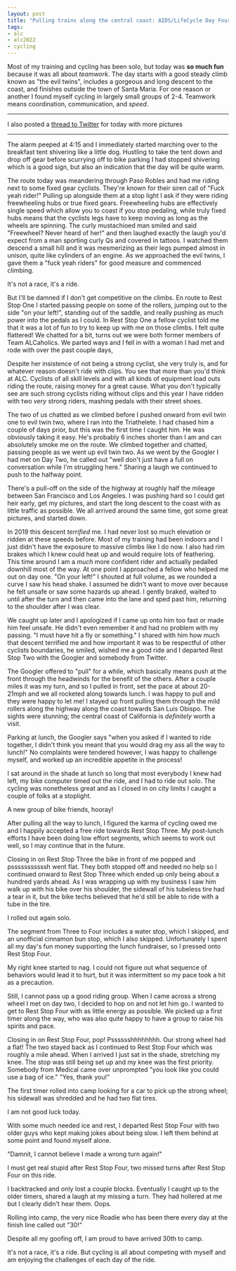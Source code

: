 ```yaml
---
layout: post
title: "Pulling trains along the central coast: AIDS/LifeCycle Day Four"
tags:
- alc
- alc2022
- cycling
---
```


Most of my training and cycling has been solo, but today was **so much fun**
because it was all about _teamwork_. The day starts with a good steady climb
known as "the evil twins", includes a gorgeous and long descent to the coast,
and finishes outside the town of Santa Maria. For one reason or another I found
myself cycling in largely small groups of 2-4. Teamwork means coordination,
communication, and _speed_.

---
I also posted a [thread to
Twitter](https://mobile.twitter.com/agentdero/status/1534501199570825219)
for today with more pictures

---

The alarm peeped at 4:15 and I immediately started marching over to the
breakfast tent shivering like a little dog. Hustling to take the tent down and
drop off gear before scurrying off to bike parking I had stopped shivering
which is a good sign, but also an indication that the day will be quite warm.

The route today was meandering through Paso Robles and had me riding next to
some fixed gear cyclists. They're known for their siren call of "Fuck yeah
rider!" Pulling up alongside them at a stop light I ask if they were riding
freewheeling hubs or true fixed gears. Freewheeling hubs are effectively single
speed which allow you to coast if you stop pedaling, while truly fixed hubs
means that the cyclists legs have to keep moving as long as the wheels are
spinning. The curly mustachioed man smiled and said "Freewheel? Never heard of
her!" and then laughed exactly the laugh you'd expect from a man sporting curly
Qs and covered in tattoos. I watched them descend a small hill and it was
mesmerizing as their legs pumped almost in unison, quite like cylinders of an
engine. As we approached the evil twins, I gave them a "fuck yeah riders" for
good measure and commenced climbing.

It's not a race, it's a ride.

But I'll be damned if I don't get competitive on the climbs. En route to Rest
Stop One I started passing people on some of the rollers,
jumping out to the side "on your left!", standing out of the saddle, and really
pushing as much power into the pedals as I could. In Rest Stop One a fellow
cyclist told me that it was a lot of fun to try to keep up with me on those
climbs. I felt quite flattered! We chatted for a bit, turns out we were both former members
of Team ALCaholics. We parted ways and I fell in with a woman I had met and
rode with over the past couple days,

Despite her insistence of not being a strong cyclist, she very truly is, and
for whatever reason doesn't ride with clips. You see that more than you'd
think at ALC. Cyclists of all skill levels and with all kinds of equipment load outs
riding the route, raising money for a great cause. What you don't typically
see are such strong cyclists riding without clips and this year I have ridden
with two _very_ strong riders, mashing pedals with their street shoes.

The two of us chatted as we climbed before I pushed onward from evil twin one
to evil
twin two, where I ran into the Triathelete. I had chased him a couple of days
prior, but this was the first time I caught him. He was obviously taking it
easy.
He's probably 6 inches shorter than I am and can absolutely smoke me on the
route. We climbed together and chatted, passing people as we went up evil twin
two. As we went by the Googler I had met on Day Two, he called out "well don't
just have a full on conversation while I'm struggling here." Sharing a laugh we
continued to push to the halfway point.

There's a pull-off on the side of the highway at roughly half the mileage
between San Francisco and Los Angeles. I was pushing hard so I could get heir
early, get my pictures, and start the long descent to the coast with as little
traffic as possible. We all arrived around the same time, got some great
pictures, and started down.

In 2019 this descent _terrified_ me. I had never lost so much elevation or
ridden at these speeds before. Most of my training had been indoors and I just
didn't have the exposure to massive climbs like I do now. I also had rim brakes
which I knew could heat up and would require lots of feathering. This time
around I am a *much* more confident rider and actually pedalled downhill most
of the way. At one point I approached a fellow who helped me out on day
one. "On your left!" I shouted at full volume, as we rounded a curve I saw his
head shake. I assumed he didn't want to move over because he felt unsafe or
saw some hazards up ahead. I gently braked, waited to until after the turn and
then came into the lane and sped past him, returning to the shoulder after I
was clear.

We caught up later and I apologized if I came up onto him too fast or made him
feel unsafe. He didn't even remember it and had no problem with my passing. "I
must have hit a fly or something." I shared with him how much that descent
terrified me and how important it was to be respectful of other cyclists
boundaries, he smiled, wished me a good ride and I departed Rest Stop Two with
the Googler and somebody from Twitter.

The Googler offered to "pull" for a while, which basically means push at the
front through the headwinds for the benefit of the others. After a couple miles
it was my turn, and so I pulled in front, set the pace at about 20-21mph and we
all rocketed along towards lunch. I was happy to pull and they were happy to
let me! I stayed up front pulling them through the mild rollers along the
highway along the coast towards San Luis Obispo. The sights were stunning;
the central coast of California is _definitely_ worth a visit.

Parking at lunch, the Googler says "when you asked if I wanted to ride
together, I didn't think you meant that you would drag my ass all the way to
lunch!" No complaints were tendered however, I was happy to challenge myself,
and worked up an incredible appetite in the process!

I sat around in the shade at lunch so long that most everybody I knew had left,
my bike computer timed out the ride, and I had to ride out solo. The cycling
was nonetheless great and as I closed in on city limits I caught a couple of
folks at a stoplight.

A new group of bike friends, hooray!

After pulling all the way to lunch, I figured the karma of cycling owed me
and I happily accepted a free ride towards Rest Stop Three. My post-lunch
efforts I have been doing low effort segments, which seems to work
out well, so I may continue that in the future.

Closing in on Rest Stop Three the bike in front of me popped and psssssssssssh
went flat. They both stopped off and needed no help so I continued onward to
Rest Stop Three which ended up only being about a hundred yards ahead. As I was
wrapping up with my business I saw him walk up with his bike over his shoulder,
the sidewall of his tubeless tire had a tear in it, but the bike techs believed
that he'd still be able to ride with a tube in the tire.

I rolled out again solo.

The segment from Three to Four includes a water stop, which I skipped, and an
unofficial cinnamon bun stop, which I also skipped. Unfortunately I spent all
my day's fun money supporting the lunch fundraiser, so I pressed onto Rest Stop
Four.

My right knee started to nag. I could not figure out what sequence of behaviors
would lead it to hurt, but it was intermittent so my pace took a hit as a
precaution.

Still, I cannot pass up a good riding group. When I came across a strong wheel
I met on day two, I decided to hop on and not let him go. I wanted to get to
Rest Stop Four with as little energy as possible. We picked up a first timer
along the way, who was also quite happy to have a group to raise his spirits
and pace.

Closing in on Rest Stop Four, pop! Psssssshhhhhhhh. Our strong wheel had a
flat! The two stayed back as I continued to Rest Stop Four which was roughly a
mile ahead. When I arrived I just sat in the shade, stretching my knee.
The stop was still being set up and my knee was the first priority.
Somebody from Medical came over unprompted "you look like you could use a bag
of ice." "Yes, thank you!"

The first timer rolled into camp looking for a car to pick up the strong wheel;
his sidewall was shredded and he had two flat tires.

I am not good luck today.

With some much needed ice and rest, I departed Rest Stop Four with two older guys who kept making jokes about being
slow. I left them behind at some point and found myself alone.

"Damnit, I cannot believe I made a wrong turn again!"

I must get real stupid after Rest Stop Four, two missed turns after Rest Stop
Four on this ride.

I backtracked and only lost a couple blocks. Eventually I caught up to the
older timers, shared a laugh at my missing a turn. They had hollered at me but I
clearly didn't hear them. Oops.

Rolling into camp, the very nice Roadie who has been there every day at the
finish line called out "30!"

Despite all my goofing off, I am proud to have arrived 30th to camp.

It's not a race, it's a ride. But cycling is all about competing with myself
and am enjoying the challenges of each day of the ride.
